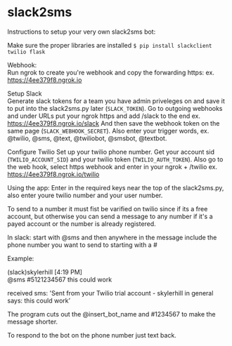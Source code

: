 # slack2sms
Instructions to setup your very own slack2sms bot:

Make sure the proper libraries are installed 
        `$ pip install slackclient twilio flask`
   
Webhook:   
Run ngrok to create you're webhook and copy the forwarding https: ex. https://4ee379f8.ngrok.io
   
Setup Slack   
Generate slack tokens for a team you have admin priveleges on and save it to put into the slack2sms.py later (`SLACK_TOKEN`).
Go to outgoing webhooks and under URLs put your ngrok https and add /slack to the end
ex. https://4ee379f8.ngrok.io/slack
And then save the webhook token on the same page (`SLACK_WEBHOOK_SECRET`).
Also enter your trigger words, ex. @twilio, @sms, @text, @twiliobot, @smsbot, @textbot.

Configure Twilio
Set up your twilio phone number.
Get your account sid (`TWILIO_ACCOUNT_SID`) and your twilio token (`TWILIO_AUTH_TOKEN`).
Also go to the web hook, select https webhook and enter in your ngrok + /twilio ex. https://4ee379f8.ngrok.io/twilio


Using the app:
Enter in the required keys near the top of the slack2sms.py, also enter youre twilio number and your user number.

To send to a number it must fist be varified on twilio since if its a free account, but otherwise you can send a message to any number if it's a payed account or the number is already registered.
        
In slack: start with @sms and then anywhere in the message include the phone number you want to send to starting with a #
        
        
Example:

(slack)skylerhill [4:19 PM]  
@sms #5121234567 this could work

received sms: 'Sent from your Twilio trial account - skylerhill in general says:   this could work’    
    
The program cuts out the @insert_bot_name and #1234567 to make the message shorter.

To respond to the bot on the phone number just text back.
